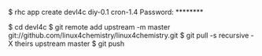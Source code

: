 $ rhc app create devl4c diy-0.1 cron-1.4
Password: ********

$ cd devl4c
$ git remote add upstream -m master git://github.com/linux4chemistry/linux4chemistry.git
$ git pull -s recursive -X theirs upstream master
$ git push

